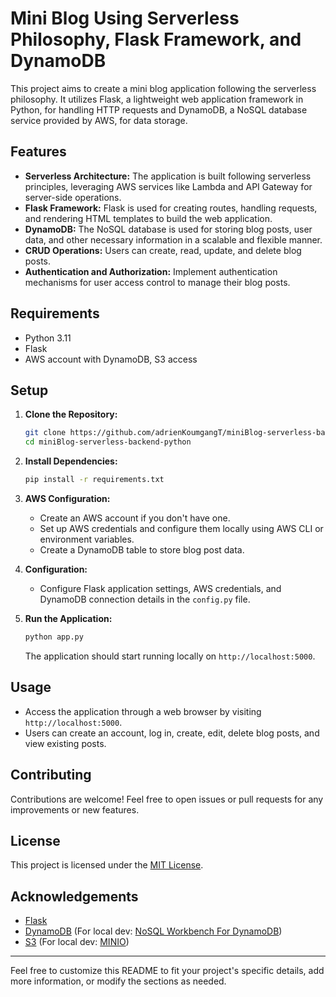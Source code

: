 # Mini Blog Using Serverless Philosophy, Flask Framework, and DynamoDB

This project aims to create a mini blog application following the serverless philosophy. 
It utilizes Flask, a lightweight web application framework in Python, for handling HTTP requests and DynamoDB, 
a NoSQL database service provided by AWS, for data storage.

## Features

- **Serverless Architecture:** The application is built following serverless principles, leveraging AWS services like Lambda and API Gateway for server-side operations.
- **Flask Framework:** Flask is used for creating routes, handling requests, and rendering HTML templates to build the web application.
- **DynamoDB:** The NoSQL database is used for storing blog posts, user data, and other necessary information in a scalable and flexible manner.
- **CRUD Operations:** Users can create, read, update, and delete blog posts.
- **Authentication and Authorization:** Implement authentication mechanisms for user access control to manage their blog posts.

## Requirements

- Python 3.11
- Flask
- AWS account with DynamoDB, S3 access

## Setup

1. **Clone the Repository:**

   ```bash
   git clone https://github.com/adrienKoumgangT/miniBlog-serverless-backend-python.git
   cd miniBlog-serverless-backend-python
   ```

2. **Install Dependencies:**

   ```bash
   pip install -r requirements.txt
   ```

3. **AWS Configuration:**

   - Create an AWS account if you don't have one.
   - Set up AWS credentials and configure them locally using AWS CLI or environment variables.
   - Create a DynamoDB table to store blog post data.

4. **Configuration:**

   - Configure Flask application settings, AWS credentials, and DynamoDB connection details in the `config.py` file.

5. **Run the Application:**

   ```bash
   python app.py
   ```

   The application should start running locally on `http://localhost:5000`.

## Usage

- Access the application through a web browser by visiting `http://localhost:5000`.
- Users can create an account, log in, create, edit, delete blog posts, and view existing posts.

## Contributing

Contributions are welcome! Feel free to open issues or pull requests for any improvements or new features.

## License

This project is licensed under the [MIT License](LICENSE).

## Acknowledgements

- [Flask](https://flask.palletsprojects.com/)
- [DynamoDB](https://aws.amazon.com/dynamodb/) (For local dev: [NoSQL Workbench For DynamoDB](https://docs.aws.amazon.com/amazondynamodb/latest/developerguide/workbench.html))
- [S3](https://aws.amazon.com/s3/) (For local dev: [MINIO](https://min.io))

---

Feel free to customize this README to fit your project's specific details, add more information, or modify the sections as needed.
